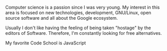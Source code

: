 Computer science is a passion since I was very young. My interest in this area is focused on new technologies, development, GNU/Linux, open source software and all about the Google ecosystem.

Usually I don't like having the feeling of being taken "hostage" by the editors of Software. Therefore, I'm constantly looking for free alternatives.

My favorite Code School is JavaScript